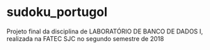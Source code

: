 # sudoku_portugol
Projeto final da disciplina de LABORATÓRIO DE BANCO DE DADOS I, realizada na FATEC SJC no segundo semestre de 2018
